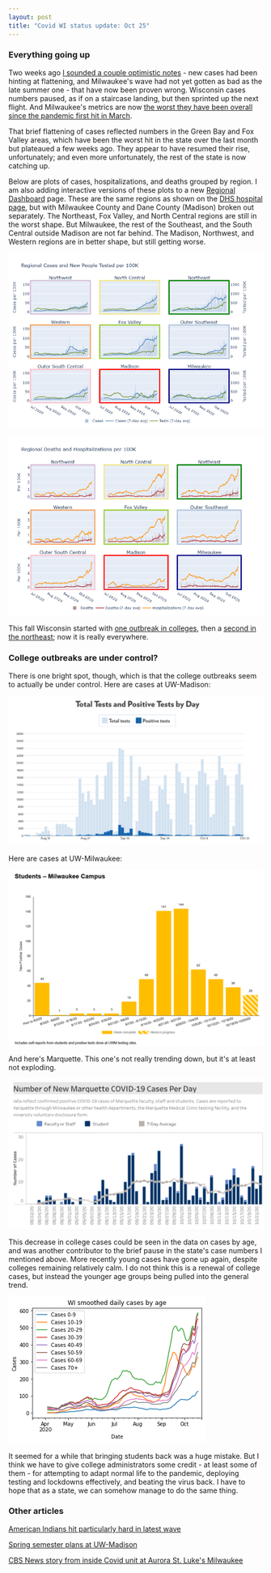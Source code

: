 ```yaml
---
layout: post
title: "Covid WI status update: Oct 25"
---
```


### Everything going up
Two weeks ago [I sounded a couple optimistic notes](2020-10-11-status-update.md) - new cases had been hinting at flattening, and Milwaukee's wave had not yet gotten as bad as the late summer one - that have now been proven wrong. Wisconsin cases numbers paused, as if on a staircase landing, but then sprinted up the next flight. And Milwaukee's metrics are now [the worst they have been overall since the pandemic first hit in March](https://twitter.com/MattBayer3/status/1316818108322119681?s=20).

That brief flattening of cases reflected numbers in the Green Bay and Fox Valley areas, which have been the worst hit in the state over the last month but plateaued a few weeks ago. They appear to have resumed their rise, unfortunately; and even more unfortunately, the rest of the state is now catching up. 

Below are plots of cases, hospitalizations, and deaths grouped by region. I am also adding interactive versions of these plots to a new [Regional Dashboard](../dashboard-regional.md) page. These are the same regions as shown on the [DHS hospital page](https://www.dhs.wisconsin.gov/covid-19/hosp-data.htm), but with Milwaukee County and Dane County (Madison) broken out separately. The Northeast, Fox Valley, and North Central regions are still in the worst shape. But Milwaukee, the rest of the Southeast, and the South Central outside Madison are not far behind. The Madison, Northwest, and Western regions are in better shape, but still getting worse.

![Regional cases](../assets/Cases-Tests-Regional_2020-10-25.png)

![Regional hospitalizations](../assets/Deaths-Hosp-Regional_2020-10-25.png)

This fall Wisconsin started with [one outbreak in colleges](2020-09-14-wisconsin-colleges.md), then a [second in the northeast](2020-09-26-two-outbreaks.md); now it is really everywhere.

### College outbreaks are under control?
There is one bright spot, though, which is that the college outbreaks seem to actually be under control. Here are cases at UW-Madison:

![Cases at UW-Madison](../assets/Cases_UWMadison_2020-10-23.png)

Here are cases at UW-Milwaukee:

![Cases at UW-Milwaukee](../assets/Cases_UWMilwaukee_2020-10-23.png)

And here's Marquette. This one's not really trending down, but it's at least not exploding.

![Cases at Marquette](../assets/Cases_Marquette_2020-10-23.png)

This decrease in college cases could be seen in the data on cases by age, and was another contributor to the brief pause in the state's case numbers I mentioned above. More recently young cases have gone up again, despite colleges remaining relatively calm. I do not think this is a renewal of college cases, but instead the younger age groups being pulled into the general trend.

![Age plot](../assets/CasesByAge_WI_2020-10-25.png)

It seemed for a while that bringing students back was a huge mistake. But I think we have to give college administrators some credit - at least some of them - for attempting to adapt normal life to the pandemic, deploying testing and lockdowns effectively, and beating the virus back. I have to hope that as a state, we can somehow manage to do the same thing.

### Other articles
[American Indians hit particularly hard in latest wave](https://www.jsonline.com/story/news/2020/10/21/covid-19-cases-wisconsins-american-indians-triple-since-sept-1/5985832002/?utm_campaign=snd-autopilot)

[Spring semester plans at UW-Madison](https://madison.com/news/local/education/university/uw-madison-announces-spring-semester-plans-with-expanded-testing/article_763311dd-0ed7-501b-b2ce-86f4b1b073c1.html)

[CBS News story from inside Covid unit at Aurora St. Luke's Milwaukee](https://www.instagram.com/tv/CGpu1yuHDa_/?igshid=1spmwab976kxb)
